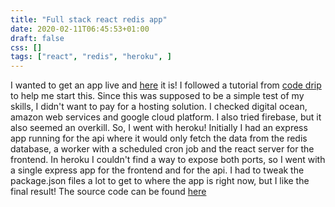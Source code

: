 ```yaml
---
title: "Full stack react redis app"
date: 2020-02-11T06:45:53+01:00
draft: false
css: []
tags: ["react", "redis", "heroku", ]
---
```


I wanted to get an app live and [here](https://salty-badlands-66972.herokuapp.com/) it is!
I followed a tutorial from [code drip](https://www.youtube.com/channel/UCRLEADhMcb8WUdnQ5_Alk7g) to help me start this.
Since this was supposed to be a simple test of my skills, I didn't want to pay for a hosting solution. I checked digital ocean, amazon web services and google cloud platform. I also tried firebase, but it also seemed an overkill.
So, I went with heroku!
Initially I had an express app running for the api where it would only fetch the data from the redis database, a worker with a scheduled cron job and the react server for the frontend.
In heroku I couldn't find a way to expose both ports, so I went with a single express app for the frontend and for the api.
I had to tweak the package.json files a lot to get to where the app is right now, but I like the final result!
The source code can be found [here](https://github.com/antonioplacerda/full_stack_node_react_redis)
